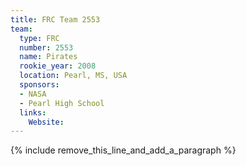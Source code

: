 ```yaml
---
title: FRC Team 2553
team:
  type: FRC
  number: 2553
  name: Pirates
  rookie_year: 2008
  location: Pearl, MS, USA
  sponsors:
  - NASA
  - Pearl High School
  links:
    Website:
---
```


{% include remove_this_line_and_add_a_paragraph %}